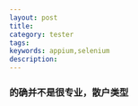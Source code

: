 ```yaml
---
layout: post
title:  
category: tester
tags: 
keywords: appium,selenium
description:
---
```


### 的确并不是很专业，散户类型

